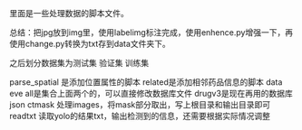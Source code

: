 里面是一些处理数据的脚本文件。

总结：把jpg放到img里，使用labelimg标注完成，使用enhence.py增强一下，再使用change.py转换为txt存到data文件夹下。

之后划分数据集为测试集  验证集  训练集

parse_spatial 是添加位置属性的脚本
related是添加相邻药品信息的脚本
data eve all是集合上面两个的，可以直接修改数据库文件
drugv3是现在再用的数据库json
ctmask 处理images，将mask部分取出，写上根目录和输出目录即可
readtxt 读取yolo的结果txt，输出检测到的信息，还需要根据实际情况调整
